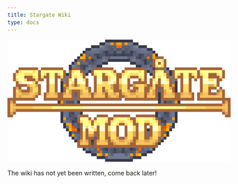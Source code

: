 ```yaml
---
title: Stargate Wiki
type: docs
---
```


![Forge](images/logo.png)

The wiki has not yet been written, come back later!